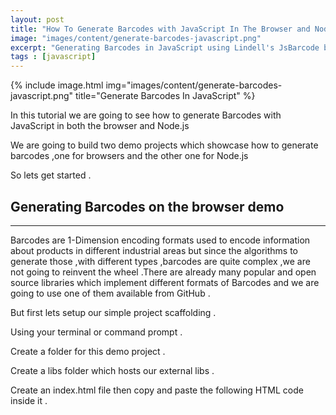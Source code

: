 ```yaml
---
layout: post
title: "How To Generate Barcodes with JavaScript In The Browser and Node.js"
image: "images/content/generate-barcodes-javascript.png"
excerpt: "Generating Barcodes in JavaScript using Lindell's JsBarcode browser and Node.js library" 
tags : [javascript]
---
```


{% include image.html 
    img="images/content/generate-barcodes-javascript.png" 
    title="Generate Barcodes In JavaScript" 
%}

In this tutorial we are going to see how to generate Barcodes with JavaScript in both the browser and Node.js 

We are going to build two demo projects which showcase how to generate barcodes ,one for browsers and the 
other one for Node.js 

So lets get started .

Generating Barcodes on the browser demo 
--------------------------------------------
--------------------------------------------

Barcodes are 1-Dimension encoding formats used to encode information about products in different industrial 
areas but since the algorithms to generate those ,with different types ,barcodes are quite complex ,we are 
not going to reinvent the wheel .There are already many popular and open source libraries which implement 
different formats of Barcodes and we are going to use one of them available from GitHub .

But first lets setup our simple project scaffolding .

Using your terminal or command prompt .

Create a folder for this demo project .         

Create a libs folder which hosts our external libs .

Create an index.html file then copy and paste the following HTML code inside it .

